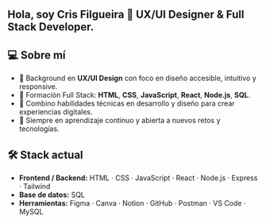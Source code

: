 ## Hola, soy Cris Filgueira 👋 UX/UI Designer & Full Stack Developer.


## 💻 Sobre mí

- 🎨 Background en **UX/UI Design** con foco en diseño accesible, intuitivo y responsive.
- 🧠 Formación Full Stack: **HTML**, **CSS**, **JavaScript**, **React**, **Node.js**, **SQL**.
- 🔄 Combino habilidades técnicas en desarrollo y diseño para crear experiencias digitales.
- 🚀 Siempre en aprendizaje continuo y abierta a nuevos retos y tecnologías.

## 🛠️ Stack actual

- **Frontend / Backend:**  HTML · CSS · JavaScript · React · Node.js · Express · Tailwind 
- **Base de datos:** SQL 
- **Herramientas:** Figma · Canva · Notion · GitHub · Postman · VS Code · MySQL
